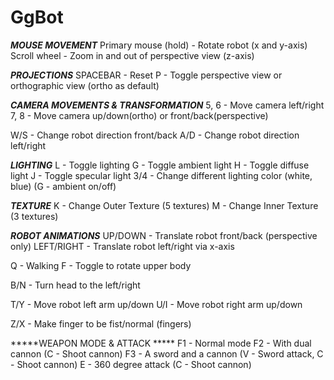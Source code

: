 # GgBot

*****MOUSE MOVEMENT*****
Primary mouse (hold) - Rotate robot (x and y-axis)
Scroll wheel - Zoom in and out of perspective view (z-axis)

*****PROJECTIONS*****
SPACEBAR - Reset
P - Toggle perspective view or orthographic view (ortho as default)

*****CAMERA MOVEMENTS & TRANSFORMATION*****
5, 6 - Move camera left/right
7, 8 - Move camera up/down(ortho) or front/back(perspective)

W/S - Change robot direction front/back
A/D - Change robot direction left/right

*****LIGHTING*****
L - Toggle lighting
G - Toggle ambient light
H - Toggle diffuse light
J - Toggle specular light
3/4 - Change different lighting color (white, blue) (G - ambient on/off)

*****TEXTURE*****
K - Change Outer Texture (5 textures)
M - Change Inner Texture (3 textures)

*****ROBOT ANIMATIONS*****
UP/DOWN - Translate robot front/back (perspective only)
LEFT/RIGHT - Translate robot left/right via x-axis

Q - Walking
F - Toggle to rotate upper body

B/N - Turn head to the left/right

T/Y - Move robot left arm up/down
U/I - Move robot right arm up/down

Z/X - Make finger to be fist/normal (fingers)

*****WEAPON MODE & ATTACK *****
F1 - Normal mode
F2 - With dual cannon (C - Shoot cannon)
F3 - A sword and a cannon (V - Sword attack, C - Shoot cannon)
E - 360 degree attack (C - Shoot cannon)















